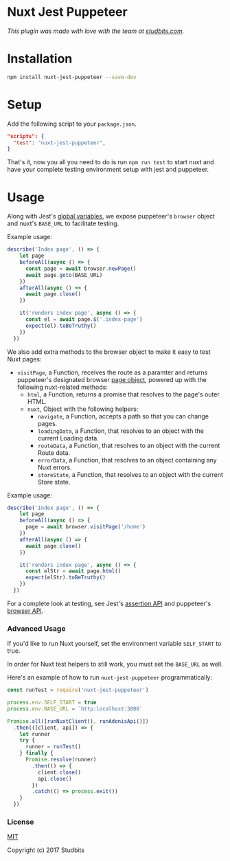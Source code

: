 # Nuxt Jest Puppeteer

*This plugin was made with love with the team at [studbits.com](https://studbits.com/).*

# Installation

```bash
npm install nuxt-jest-puppeteer --save-dev

```

# Setup

Add the following script to your `package.json`.

```json
"scripts": {
  "test": "nuxt-jest-puppeteer",
}

```

That's it, now you all you need to do is run `npm run test` to start
nuxt and have your complete testing environment setup with jest and puppeteer.


# Usage

Along with Jest's [global variables](https://facebook.github.io/jest/docs/en/api.html), we expose puppeteer's `browser` object and nuxt's `BASE_URL` to facilitate testing.

Example usage:

```js
describe('Index page', () => {
    let page
    beforeAll(async () => {
      const page = await browser.newPage()
      await page.goto(BASE_URL)
    })
    afterAll(async () => {
      await page.close()
    })

    it('renders index page', async () => {
      const el = await page.$('.index-page')
      expect(el).toBeTruthy()
    })
  })
```

We also add extra methods to the browser object to make it easy to test Nuxt pages:

- `visitPage`, a Function, receives the route as a paramter and returns puppeteer's designated browser [page object](https://github.com/GoogleChrome/puppeteer/blob/master/docs/api.md#class-page), powered up with the following nuxt-related methods:
  - `html`, a Function, returns a promise that resolves to the page's outer HTML.
  - `nuxt`, Object with the following helpers:
    - `navigate`, a Function, accepts a path so that you can change pages.
    - `loadingData`, a Function, that resolves to an object with the current Loading data.
    - `routeData`, a Function, that resolves to an object with the current Route data.
    - `errorData`, a Function, that resolves to an object containing any Nuxt errors.
    - `storeState`, a Function, that resolves to an object with the current Store state.

Example usage:

```js
describe('Index page', () => {
    let page
    beforeAll(async () => {
      page = await browser.visitPage('/home')
    })
    afterAll(async () => {
      await page.close()
    })

    it('renders index page', async () => {
      const elStr = await page.html()
      expect(elStr).toBeTruthy()
    })
  })
```

For a complete look at testing, see Jest's [assertion API](https://facebook.github.io/jest/docs/en/expect.html)
and puppeteer's [browser API](https://github.com/GoogleChrome/puppeteer/blob/master/docs/api.md).

### Advanced Usage

If you'd like to run Nuxt yourself, set the environment variable `SELF_START` to true.

In order for Nuxt test helpers to still work, you must set the `BASE_URL` as well.

Here's an example of how to run `nuxt-jest-puppeteer` programmatically:

```js
const runTest = require('nuxt-jest-puppeteer')

process.env.SELF_START = true
process.env.BASE_URL = `http:localhost:3000`

Promise.all([runNuxtClient(), runAdonisApi()])
  .then(([client, api]) => {
    let runner
    try {
      runner = runTest()
    } finally {
      Promise.resolve(runner)
        .then(() => {
          client.close()
          api.close()
        })
        .catch(() => process.exit())
    }
  })
```
### License

[MIT](./LICENSE)

Copyright (c) 2017 Studbits
